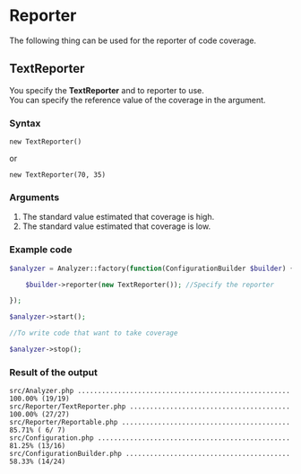 Reporter
=====================================

The following thing can be used for the reporter of code coverage.

TextReporter
-------------------------------------

You specify the **TextReporter** and to reporter to use.  
You can specify the reference value of the coverage in the argument.

### Syntax

	new TextReporter()

or

	new TextReporter(70, 35)

### Arguments

1. The standard value estimated that coverage is high.
2. The standard value estimated that coverage is low.

### Example code

```php
$analyzer = Analyzer::factory(function(ConfigurationBuilder $builder) {

    $builder->reporter(new TextReporter()); //Specify the reporter

});

$analyzer->start();

//To write code that want to take coverage

$analyzer->stop();
```

### Result of the output

	src/Analyzer.php ..................................................... 100.00% (19/19)
	src/Reporter/TextReporter.php ........................................ 100.00% (27/27)
	src/Reporter/Reportable.php ..........................................  85.71% ( 6/ 7)
	src/Configuration.php ................................................  81.25% (13/16)
	src/ConfigurationBuilder.php .........................................  58.33% (14/24)
